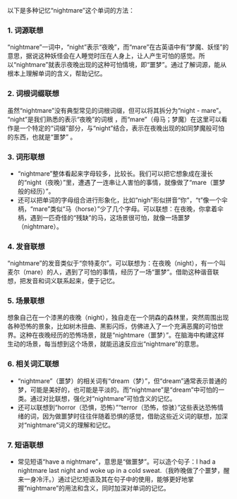 以下是多种记忆“nightmare”这个单词的方法：

### 1. 词源联想
 “nightmare”一词中，“night”表示“夜晚”，而“mare”在古英语中有“梦魔、妖怪”的意思，据说这种妖怪会在人睡觉时压在人身上，让人产生可怕的感觉。所以“nightmare”就表示夜晚出现的这种可怕情境，即“噩梦”。通过了解词源，能从根本上理解单词的含义，帮助记忆。 

### 2. 词根词缀联想
虽然“nightmare”没有典型常见的词根词缀，但可以将其拆分为“night - mare”。 “night”是我们熟悉的表示“夜晚”的词根 ，而“mare”（母马；梦魔）在这里可以看作是一个特定的“词缀”部分，与“night”结合，表示在夜晚出现的如同梦魔般可怕的东西，也就是“噩梦” 。

### 3. 词形联想
 - “nightmare”整体看起来字母较多，比较长。我们可以把它想象成在漫长的“night（夜晚）”里，遭遇了一连串让人害怕的事情，就像做了“mare（噩梦般的经历）”。
 - 还可以把单词的字母组合进行形象化，比如“nigh”形似拼音“你”，“t”像一个伞柄，“mare”类似“马（horse）”少了几个字母。可以联想：在夜晚，你拿着伞柄，遇到一匹奇怪的“残缺”的马，这场景很可怕，就像一场噩梦（nightmare）。 

### 4. 发音联想
“nightmare”的发音类似于“奈特麦尔”。可以联想为：在夜晚（night），有一个叫麦尔（mare）的人，遇到了可怕的事情，经历了一场“噩梦”。借助这种谐音联想，把发音和词义联系起来，便于记忆。 

### 5. 场景联想
想象自己在一个漆黑的夜晚（night），独自走在一个阴森的森林里，突然周围出现各种恐怖的景象，比如树木扭曲、黑影闪烁，仿佛进入了一个充满恶魔的可怕世界。这种在夜晚经历的恐怖场景，就是“nightmare（噩梦）”。在脑海中构建这样生动的场景，每当想到这个场景，就能迅速反应出“nightmare”的意思。 

### 6. 相关词汇联想
 - “nightmare”（噩梦）的相关词有“dream（梦）”，但“dream”通常表示普通的梦，可能是美好的，也可能是平淡的。而“nightmare”是“dream”中可怕的一类。通过对比联想，强化对“nightmare”可怕含义的记忆。 
 - 还可以联想到“horror（恐惧，恐怖）”“terror（恐怖，惊骇）”这些表达恐怖情绪的词，因为做噩梦时往往伴随着恐惧的感觉，借助这些近义词的联想，加深对“nightmare”词义的理解和记忆。 

### 7. 短语联想
 - 常见短语“have a nightmare”，意思是“做噩梦”。可以造个句子：I had a nightmare last night and woke up in a cold sweat.（我昨晚做了个噩梦，醒来一身冷汗。）通过记忆短语及其在句子中的使用，能够更好地掌握“nightmare”的用法和含义，同时加深对单词的记忆。 
